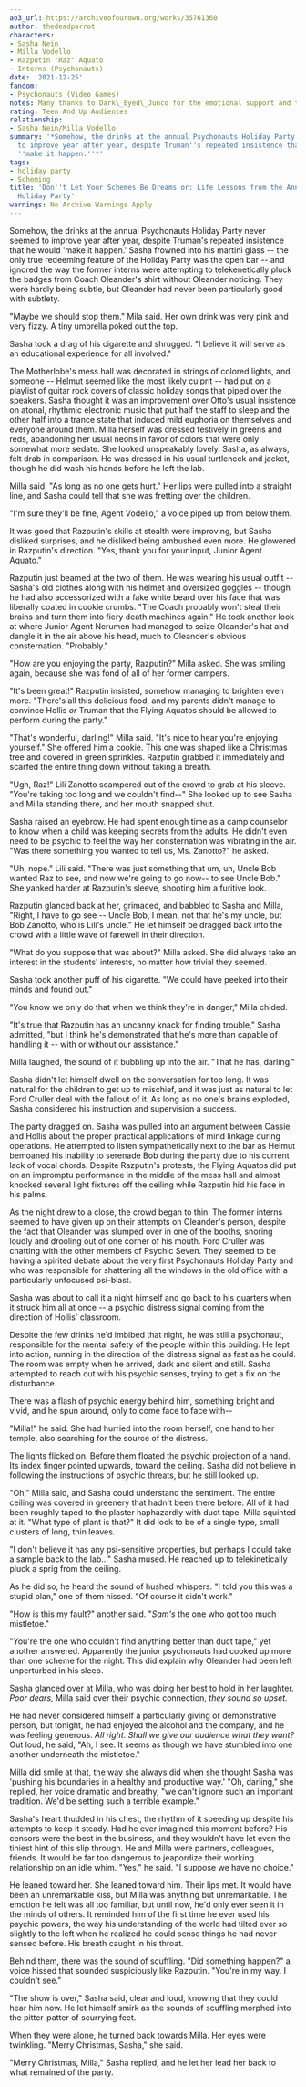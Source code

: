 ```yaml
---
ao3_url: https://archiveofourown.org/works/35761360
author: thedeadparrot
characters:
- Sasha Nein
- Milla Vodello
- Razputin "Raz" Aquato
- Interns (Psychonauts)
date: '2021-12-25'
fandom:
- Psychonauts (Video Games)
notes: Many thanks to Dark\_Eyed\_Junco for the emotional support and the beta assist.
rating: Teen And Up Audiences
relationship:
- Sasha Nein/Milla Vodello
summary: '*Somehow, the drinks at the annual Psychonauts Holiday Party never seemed
  to improve year after year, despite Truman''s repeated insistence that he would
  ''make it happen.''*'
tags:
- holiday party
- Scheming
title: 'Don''t Let Your Schemes Be Dreams or: Life Lessons from the Annual Psychonauts
  Holiday Party'
warnings: No Archive Warnings Apply
---
```


Somehow, the drinks at the annual Psychonauts Holiday Party never seemed to improve year after year, despite Truman's repeated insistence that he would 'make it happen.' Sasha frowned into his martini glass -- the only true redeeming feature of the Holiday Party was the open bar -- and ignored the way the former interns were attempting to telekenetically pluck the badges from Coach Oleander's shirt without Oleander noticing. They were hardly being subtle, but Oleander had never been particularly good with subtlety. 

"Maybe we should stop them." Mila said. Her own drink was very pink and very fizzy. A tiny umbrella poked out the top.

Sasha took a drag of his cigarette and shrugged. "I believe it will serve as an educational experience for all involved."

The Motherlobe's mess hall was decorated in strings of colored lights, and someone -- Helmut seemed like the most likely culprit -- had put on a playlist of guitar rock covers of classic holiday songs that piped over the speakers. Sasha thought it was an improvement over Otto's usual insistence on atonal, rhythmic electronic music that put half the staff to sleep and the other half into a trance state that induced mild euphoria on themselves and everyone around them. Milla herself was dressed festively in greens and reds, abandoning her usual neons in favor of colors that were only somewhat more sedate. She looked unspeakably lovely. Sasha, as always, felt drab in comparison. He was dressed in his usual turtleneck and jacket, though he did wash his hands before he left the lab.

Milla said, "As long as no one gets hurt." Her lips were pulled into a straight line, and Sasha could tell that she was fretting over the children.

"I'm sure they'll be fine, Agent Vodello," a voice piped up from below them.

It was good that Razputin's skills at stealth were improving, but Sasha disliked surprises, and he disliked being ambushed even more. He glowered in Razputin's direction. "Yes, thank you for your input, Junior Agent Aquato."

Razputin just beamed at the two of them. He was wearing his usual outfit -- Sasha's old clothes along with his helmet and oversized goggles -- though he had also accessorized with a fake white beard over his face that was liberally coated in cookie crumbs. "The Coach probably won't steal their brains and turn them into fiery death machines again." He took another look at where Junior Agent Nerumen had managed to seize Oleander's hat and dangle it in the air above his head, much to Oleander's obvious consternation. "Probably."

"How are you enjoying the party, Razputin?" Milla asked. She was smiling again, because she was fond of all of her former campers.

"It's been great!" Razputin insisted, somehow managing to brighten even more. "There's all this delicious food, and my parents didn't manage to convince Hollis *or* Truman that the Flying Aquatos should be allowed to perform during the party."

"That's wonderful, darling!" Milla said. "It's nice to hear you're enjoying yourself." She offered him a cookie. This one was shaped like a Christmas tree and covered in green sprinkles. Razputin grabbed it immediately and scarfed the entire thing down without taking a breath.

"Ugh, Raz!" Lili Zanotto scampered out of the crowd to grab at his sleeve. "You're taking too long and we couldn't find--" She looked up to see Sasha and Milla standing there, and her mouth snapped shut.

Sasha raised an eyebrow. He had spent enough time as a camp counselor to know when a child was keeping secrets from the adults. He didn't even need to be psychic to feel the way her consternation was vibrating in the air. "Was there something you wanted to tell us, Ms. Zanotto?" he asked.

"Uh, nope." Lili said. "There was just something that um, uh, Uncle Bob wanted Raz to see, and now we're going to go now-- to see Uncle Bob." She yanked harder at Razputin's sleeve, shooting him a furitive look.

Razputin glanced back at her, grimaced, and babbled to Sasha and Milla, "Right, I have to go see -- Uncle Bob, I mean, not that he's my uncle, but Bob Zanotto, who is Lili's uncle." He let himself be dragged back into the crowd with a little wave of farewell in their direction.

"What do you suppose that was about?" Milla asked. She did always take an interest in the students' interests, no matter how trivial they seemed.

Sasha took another puff of his cigarette. "We could have peeked into their minds and found out."

"You know we only do that when we think they're in danger," Milla chided.

"It's true that Razputin has an uncanny knack for finding trouble," Sasha admitted, "but I think he's demonstrated that he's more than capable of handling it -- with or without our assistance."

Milla laughed, the sound of it bubbling up into the air. "That he has, darling."

Sasha didn't let himself dwell on the conversation for too long. It was natural for the children to get up to mischief, and it was just as natural to let Ford Cruller deal with the fallout of it. As long as no one's brains exploded, Sasha considered his instruction and supervision a success.

The party dragged on. Sasha was pulled into an argument between Cassie and Hollis about the proper practical applications of mind linkage during operations. He attempted to listen sympathetically next to the bar as Helmut bemoaned his inability to serenade Bob during the party due to his current lack of vocal chords. Despite Razputin's protests, the Flying Aquatos did put on an impromptu performance in the middle of the mess hall and almost knocked several light fixtures off the ceiling while Razputin hid his face in his palms.

As the night drew to a close, the crowd began to thin. The former interns seemed to have given up on their attempts on Oleander's person, despite the fact that Oleander was slumped over in one of the booths, snoring loudly and drooling out of one corner of his mouth. Ford Cruller was chatting with the other members of Psychic Seven. They seemed to be having a spirited debate about the very first Psychonauts Holiday Party and who was responsible for shattering all the windows in the old office with a particularly unfocused psi-blast. 

Sasha was about to call it a night himself and go back to his quarters when it struck him all at once -- a psychic distress signal coming from the direction of Hollis' classroom.

Despite the few drinks he'd imbibed that night, he was still a psychonaut, responsible for the mental safety of the people within this building. He lept into action, running in the direction of the distress signal as fast as he could. The room was empty when he arrived, dark and silent and still. Sasha attempted to reach out with his psychic senses, trying to get a fix on the disturbance.

There was a flash of psychic energy behind him, something bright and vivid, and he spun around, only to come face to face with--

"Milla!" he said. She had hurried into the room herself, one hand to her temple, also searching for the source of the distress.

The lights flicked on. Before them floated the psychic projection of a hand. Its index finger pointed upwards, toward the ceiling. Sasha did not believe in following the instructions of psychic threats, but he still looked up.

"Oh," Milla said, and Sasha could understand the sentiment. The entire ceiling was covered in greenery that hadn't been there before. All of it had been roughly taped to the plaster haphazardly with duct tape. Milla squinted at it. "What type of plant is that?" It did look to be of a single type, small clusters of long, thin leaves.

"I don't believe it has any psi-sensitive properties, but perhaps I could take a sample back to the lab..." Sasha mused. He reached up to telekinetically pluck a sprig from the ceiling.

As he did so, he heard the sound of hushed whispers. "I told you this was a stupid plan," one of them hissed. "Of course it didn't work."

"How is this my fault?" another said. "*Sam's* the one who got too much mistletoe."

"You're the one who couldn't find anything better than duct tape," yet another answered. Apparently the junior psychonauts had cooked up more than one scheme for the night. This did explain why Oleander had been left unperturbed in his sleep.

Sasha glanced over at Milla, who was doing her best to hold in her laughter. *Poor dears,* Milla said over their psychic connection, *they sound so upset.*

He had never considered himself a particularly giving or demonstrative person, but tonight, he had enjoyed the alcohol and the company, and he was feeling generous. *All right. Shall we give our audience what they want?* Out loud, he said, "Ah, I see. It seems as though we have stumbled into one another underneath the mistletoe."

Milla did smile at that, the way she always did when she thought Sasha was 'pushing his boundaries in a healthy and productive way.' "Oh, darling," she replied, her voice dramatic and breathy, "we can't ignore such an important tradition. We'd be setting such a terrible example."

Sasha's heart thudded in his chest, the rhythm of it speeding up despite his attempts to keep it steady. Had he ever imagined this moment before? His censors were the best in the business, and they wouldn't have let even the tiniest hint of this slip through. He and Milla were partners, colleagues, friends. It would be far too dangerous to jeapordize their working relationship on an idle whim. "Yes," he said. "I suppose we have no choice."

He leaned toward her. She leaned toward him. Their lips met. It would have been an unremarkable kiss, but Milla was anything but unremarkable. The emotion he felt was all too familiar, but until now, he'd only ever seen it in the minds of others. It reminded him of the first time he ever used his psychic powers, the way his understanding of the world had tilted ever so slightly to the left when he realized he could sense things he had never sensed before. His breath caught in his throat.

Behind them, there was the sound of scuffling. "Did something happen?" a voice hissed that sounded suspiciously like Razputin. "You're in my way. I couldn't see."

"The show is over," Sasha said, clear and loud, knowing that they could hear him now. He let himself smirk as the sounds of scuffling morphed into the pitter-patter of scurrying feet. 

When they were alone, he turned back towards Milla. Her eyes were twinkling. "Merry Christmas, Sasha," she said.

"Merry Christmas, Milla," Sasha replied, and he let her lead her back to what remained of the party.